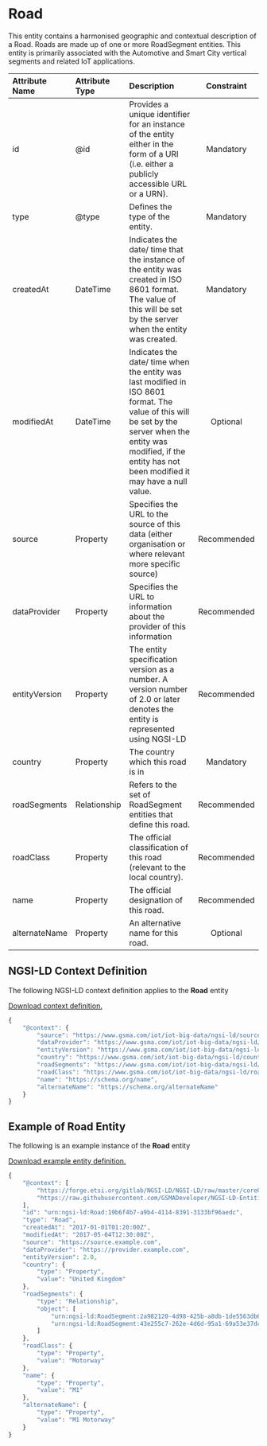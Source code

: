 # Road
This entity contains a harmonised geographic and contextual description of a Road. Roads are made up of one or more RoadSegment entities. This entity is primarily associated with the Automotive and Smart City vertical segments and related IoT applications.

| Attribute Name | Attribute Type | Description | Constraint |
|:--- |:--- |:--- |:---:|
| id | @id | Provides a unique identifier for an instance of the entity either in the form of a URI (i.e. either a publicly accessible URL or a URN). | Mandatory |
| type | @type | Defines the type of the entity. | Mandatory |
| createdAt | DateTime | Indicates the date/ time that the instance of the entity was created in ISO 8601 format. The value of this will be set by the server when the entity was created. | Mandatory |
| modifiedAt | DateTime | Indicates the date/ time when the entity was last modified in ISO 8601 format. The value of this will be set by the server when the entity was modified, if the entity has not been modified it may have a null value. | Optional |
| source | Property | Specifies the URL to the source of this data (either organisation or where relevant more specific source) | Recommended |
| dataProvider | Property | Specifies the URL to information about the provider of this information | Recommended |
| entityVersion | Property | The entity specification version as a number. A version number of 2.0 or later denotes the entity is represented using NGSI-LD | Recommended |
| country | Property | The country which this road is in | Mandatory |
| roadSegments | Relationship | Refers to the set of RoadSegment entities that define this road. | Recommended |
| roadClass | Property | The official classification of this road (relevant to the local country). | Recommended |
| name | Property | The official designation of this road. | Recommended |
| alternateName | Property | An alternative name for this road. | Optional |

## NGSI-LD Context Definition
The following NGSI-LD context definition applies to the **Road** entity

[Download context definition.](../examples/Road-context.jsonld)

```JavaScript
{
    "@context": {
        "source": "https://www.gsma.com/iot/iot-big-data/ngsi-ld/source",
        "dataProvider": "https://www.gsma.com/iot/iot-big-data/ngsi-ld/dataprovider",
        "entityVersion": "https://www.gsma.com/iot/iot-big-data/ngsi-ld/entityversion",
        "country": "https://www.gsma.com/iot/iot-big-data/ngsi-ld/country",
        "roadSegments": "https://www.gsma.com/iot/iot-big-data/ngsi-ld/roadsegments",
        "roadClass": "https://www.gsma.com/iot/iot-big-data/ngsi-ld/roadclass",
        "name": "https://schema.org/name",
        "alternateName": "https://schema.org/alternateName"
    }
}
```
## Example of Road Entity
The following is an example instance of the **Road** entity

[Download example entity definition.](../examples/Road.jsonld)

```JavaScript
{
    "@context": [
        "https://forge.etsi.org/gitlab/NGSI-LD/NGSI-LD/raw/master/coreContext/ngsi-ld-core-context.json",
        "https://raw.githubusercontent.com/GSMADeveloper/NGSI-LD-Entities/master/examples/Road-context.jsonld"
    ],
    "id": "urn:ngsi-ld:Road:19b6f4b7-a9b4-4114-8391-3133bf96aedc",
    "type": "Road",
    "createdAt": "2017-01-01T01:20:00Z",
    "modifiedAt": "2017-05-04T12:30:00Z",
    "source": "https://source.example.com",
    "dataProvider": "https://provider.example.com",
    "entityVersion": 2.0,
    "country": {
        "type": "Property",
        "value": "United Kingdom"
    },
    "roadSegments": {
        "type": "Relationship",
        "object": [
            "urn:ngsi-ld:RoadSegment:2a982120-4d98-425b-a8db-1de5563db6a8",
            "urn:ngsi-ld:RoadSegment:43e255c7-262e-4d6d-95a1-69a53e37dcc0"
        ]
    },
    "roadClass": {
        "type": "Property",
        "value": "Motorway"
    },
    "name": {
        "type": "Property",
        "value": "M1"
    },
    "alternateName": {
        "type": "Property",
        "value": "M1 Motorway"
    }
}
```
